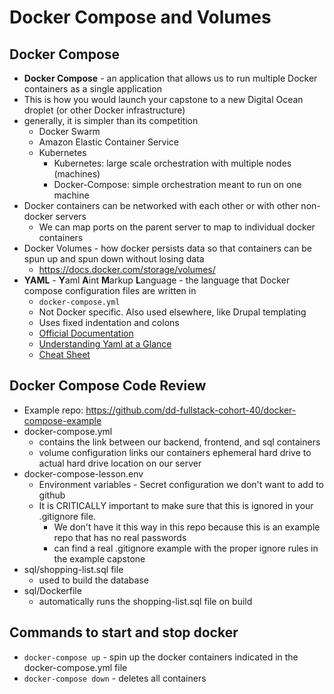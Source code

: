 # Docker Compose and Volumes

## Docker Compose
- **Docker Compose** - an application that allows us to run multiple Docker containers as a single application
- This is how you would launch your capstone to a new Digital Ocean droplet (or other Docker infrastructure)
- generally, it is simpler than its competition
    - Docker Swarm
    - Amazon Elastic Container Service
    - Kubernetes
        - Kubernetes: large scale orchestration with multiple nodes (machines)
        - Docker-Compose: simple orchestration meant to run on one machine
- Docker containers can be networked with each other or with other non-docker servers
    - We can map ports on the parent server to map to individual docker containers
- Docker Volumes - how docker persists data so that containers can be spun up and spun down without losing data
    - https://docs.docker.com/storage/volumes/
- **YAML** - **Y**aml **A**int **M**arkup **L**anguage - the language that Docker compose configuration files are written in
    - `docker-compose.yml`
    - Not Docker specific. Also used elsewhere, like Drupal templating
    - Uses fixed indentation and colons
    - [Official Documentation](https://yaml.org/)
    - [Understanding Yaml at a Glance](https://docs.saltstack.com/en/latest/topics/yaml/)
    - [Cheat Sheet](https://kapeli.com/cheat_sheets/YAML.docset/Contents/Resources/Documents/index)

## Docker Compose Code Review
- Example repo: https://github.com/dd-fullstack-cohort-40/docker-compose-example
- docker-compose.yml
    - contains the link between our backend, frontend, and sql containers
    - volume configuration links our containers ephemeral hard drive to actual hard drive location on our server
- docker-compose-lesson.env
    - Environment variables - Secret configuration we don't want to add to github
    - It is CRITICALLY important to make sure that this is ignored in your .gitignore file.
        - We don't have it this way in this repo because this is an example repo that has no real passwords
        - can find a real .gitignore example with the proper ignore rules in the example capstone
- sql/shopping-list.sql file
    - used to build the database
- sql/Dockerfile
    - automatically runs the shopping-list.sql file on build

## Commands to start and stop docker
- `docker-compose up` - spin up the docker containers indicated in the docker-compose.yml file
- `docker-compose down` - deletes all containers
